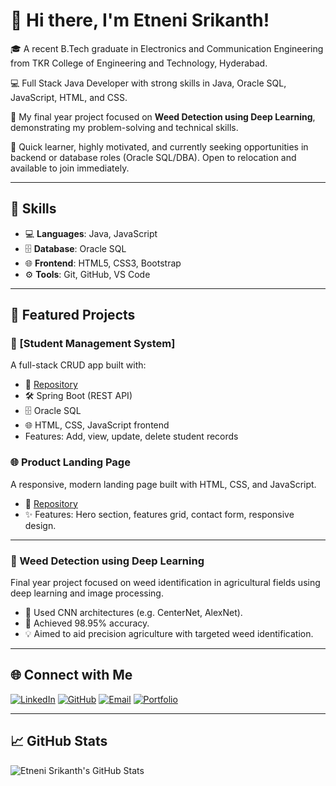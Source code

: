 # 👋 Hi there, I'm Etneni Srikanth!

🎓 A recent B.Tech graduate in Electronics and Communication Engineering from TKR College of Engineering and Technology, Hyderabad.

💻 Full Stack Java Developer with strong skills in Java, Oracle SQL, JavaScript, HTML, and CSS.

🧩 My final year project focused on **Weed Detection using Deep Learning**, demonstrating my problem-solving and technical skills.

🚀 Quick learner, highly motivated, and currently seeking opportunities in backend or database roles (Oracle SQL/DBA). Open to relocation and available to join immediately.

---

## 🌟 Skills

- 💻 **Languages**: Java, JavaScript
- 🗄️ **Database**: Oracle SQL
- 🌐 **Frontend**: HTML5, CSS3, Bootstrap
- ⚙️ **Tools**: Git, GitHub, VS Code

---

## 📌 Featured Projects

### 📘 [Student Management System]
A full-stack CRUD app built with:
- 📂 [Repository](https://github.com/etnenisrikanthvarma/Student_management_systems-)
- 🛠️ Spring Boot (REST API)
- 🗄️ Oracle SQL
- 🌐 HTML, CSS, JavaScript frontend
- Features: Add, view, update, delete student records


### 🌐 Product Landing Page
A responsive, modern landing page built with HTML, CSS, and JavaScript.
- 📂 [Repository](https://github.com/etnenisrikanthvarma/product-landing-page)
- ✨ Features: Hero section, features grid, contact form, responsive design.

---

### 🤖 Weed Detection using Deep Learning
Final year project focused on weed identification in agricultural fields using deep learning and image processing.
- 🧠 Used CNN architectures (e.g. CenterNet, AlexNet).
- 🎯 Achieved 98.95% accuracy.
- 💡 Aimed to aid precision agriculture with targeted weed identification.

---

## 🌐 Connect with Me

[![LinkedIn](https://img.shields.io/badge/LinkedIn-blue?logo=linkedin&logoColor=white)](https://linkedin.com/in/etneni-srikanth-972714291)
[![GitHub](https://img.shields.io/badge/GitHub-000?logo=github&logoColor=white)](https://github.com/etnenisrikanthvarma)
[![Email](https://img.shields.io/badge/Email-D14836?logo=gmail&logoColor=white)](mailto:etnenisrikanth143@gmail.com)
[![Portfolio](https://img.shields.io/badge/Portfolio-24292e?logo=githubpages&logoColor=white)](https://etnenisrikanthvarma.github.io/My-portfolio)

---

## 📈 GitHub Stats

![Etneni Srikanth's GitHub Stats](https://github-readme-stats.vercel.app/api?username=etnenisrikanthvarma&show_icons=true&theme=default)
